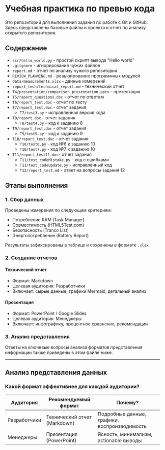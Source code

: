 # Учебная практика по превью кода

Это репозиторий для выполнения задания по работе с Git и GitHub.
Здесь представлены базовые файлы и проекта и отчет по анализу открытого репозитория.

## Содержание
  - `scr/hello_world.py` - простой скрипт вывода "Hello world"
  - `.gitgnore` - игнорирование чужих файлов
  - `report.md` - отчет по анализу чужого репозитория
  - `REVIEW_PLANNING.md` - ревьюирование программных модулей
  - `data/measurements.xlsx` - данные измерений
  - `report_tech/technical_report.md` - технический отчет
  - `T4/presentation/comparison_presentation.pptx` - презентация
  - `T5/report_questions.doc` - отчет по ответам
  - `T6/report_test.doc` - отчет по тесту
  - `T7/report_test.doc` - отчет задания
      - `T7/test3.py` - исправленная версия кода
  - `T8/report.doc` - отчет задания
      - `T8/test4.py` - код к заданию 8
  - `T9/report_test.doc` - отчет задания
      - `T9/test5.py` - код к заданию 9
  - `T10/report_test.doc` - отчет задания
      - `T10/test6.py` - код №6 к заданию 10  
      - `T10/test7.py` - код №7 к заданию 10
  - `T11/report_test11.doc`- отчет задания
      - `T11/test_codeMistake.py` - код с ошибками
      - `T11/test_codeUpdate.py` - исправленный код
     - `T12/report_test.md` - ответ на вопросы задания 12

## Этапы выполнения

### 1. Сбор данных
Проведены измерения по следующим критериям:
- Потребление RAM (Task Manager)
- Совместимость (HTML5Test.com)
- Безопасность (Tranco List)
- Энергопотребление (Battery Report)

Результаты зафиксированы в таблице и сохранены в формате `.xlsx`.

### 2. Создание отчетов

####  Технический отчет
- Формат: Markdown
- Целевая аудитория: Разработчики
- Включает: сырые данные, графики Mermaid, детальный анализ

#### Презентация
- Формат: PowerPoint / Google Slides
- Целевая аудитория: Менеджеры
- Включает: инфографику, процентное сравнение, рекомендации

### 3. Анализ представления

Ответы на ключевые вопросы анализа форматов представления информации также приведены в этом файле ниже.

---

##  Анализ представления данных

### Какой формат эффективнее для каждой аудитории?

| Аудитория     | Рекомендуемый формат       | Почему? |
|---------------|----------------------------|---------|
| Разработчики  | Технический отчет (Markdown)| Подробные данные, графики, воспроизводимость |
| Менеджеры     | Презентация (PowerPoint)   | Ясность, минимализм, actionable выводы |
